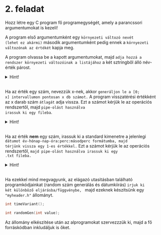 # 2. feladat

Hozz létre egy C program fő programegységét, amely a parancssori argumentumokat is kezeli! 

A program első argumentumként egy <code>környezeti változó nevét (lehet ez akármi)</code>
második argumentumként pedig ennek a <code>környezeti változónak az értékét</code> kapja meg.

A program olvassa be a kapott argumentumokat, majd <code>adja hozzá a rendszer környezeti változóinak a listájához</code> a két sztringből álló név-érték párost.

<details>
<summary> Hint! </summary>
<p>

``` C
malloc()
strcpy()
strcat()
putenv()
free()
```
</p>
</details>
<br>

Ha az érték egy szám, nevezzük x-nek, akkor <code>generáljon le a [0; x] intervallumon pontosan x db számot.</code>
A program visszatérési értékként az x darab szám <code>átlagát</code> adja vissza. Ezt a számot kérjük le az operációs rendszertől, majd <code>pipe-olást használva irassuk ki egy fileba</code>.

<details>
<summary> Hint! </summary>
<p>

``` C
srand(time(NULL))
rand()
```
</p>
</details>
<br>

Ha az érték <b>nem</b> egy szám, irassuk ki a standard kimenetre a jelenlegi <code>dátumot év-hónap-nap-óra:perc:másodperc formátumba, majd térjünk vissza egy 1-es értékkel.</code>
Ezt a számot kérjük le az operációs rendszertől, <code>majd pipe-olást használva irassuk ki egy .txt fileba.</code>

<details>
<summary> Hint! </summary>
<p>

``` C
time_t actualTime;
struct tm *timenow;
localtime()
```
</p>
</details>
<br>

Ha ezekkel mind megvagyunk, az elágazó utasitásban található programkódjainkat (random szám generálás és dátumkiirás) <code>irjuk ki két különböző eljárásba/függvénybe, </code>
majd ezeknek készitsünk egy <code>"myheader.h"</code> állományt. 

``` C
int timeVariant();

int randomGen(int value);
```

Az állomány elkészitése után az alprogramokat szervezzzük ki, majd a fő forráskódban inkludáljuk is őket.